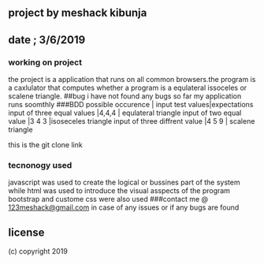 ##  project by meshack kibunja 
## date ; 3/6/2019
### working on project 
the project is a application that runs on all common browsers.the program is a caxlulator that computes whether a program is a  equlateral issoceles or scalene triangle.
##bug 
i have not found any bugs so far my application runs soomthly
 ###BDD
 possible occurence              | input test values|expectations
 input of three equal values     |4,4,4             | equlateral triangle
 input of two equal value        |3 4 3             |isoseceles triangle
 input of three diffrent value   |4 5 9             | scalene triangle

 this is the git clone link 

 ### tecnonogy used
 javascript was used to create the logical or bussines part of the system
 while html was used to introduce the visual asspects of the program
 bootstrap and custome css were also used
 ###contact me @
 123meshack@gmail.com in case of any issues or if any bugs are found
 ## license
 (c) copyright 2019